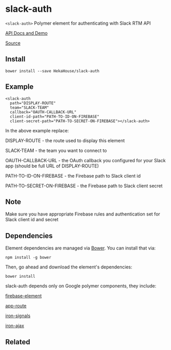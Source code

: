 # slack-auth

`<slack-auth>` Polymer element for authenticating with Slack RTM API

[API Docs and Demo](https://heka-house-slack-demo.firebaseapp.com/slack-auth)

[Source](http://github.com/hekahouse/slack-auth/)

## Install

    bower install --save HekaHouse/slack-auth

## Example
    <slack-auth
      path="DISPLAY-ROUTE"
      team="SLACK-TEAM"
      callback="OAUTH-CALLBACK-URL"
      client-id-path="PATH-TO-ID-ON-FIREBASE"
      client-secret-path="PATH-TO-SECRET-ON-FIREBASE"></slack-auth>

In the above example replace:

DISPLAY-ROUTE - the route used to display this element

SLACK-TEAM - the team you want to connect to

OAUTH-CALLBACK-URL - the OAuth callback you configured for your Slack app (should be full URL of DISPLAY-ROUTE)

PATH-TO-ID-ON-FIREBASE - the Firebase path to Slack client id

PATH-TO-SECRET-ON-FIREBASE - the Firebase path to Slack client secret

## Note

Make sure you have appropriate Firebase rules and authentication set for Slack client id and secret

## Dependencies

Element dependencies are managed via [Bower](http://bower.io/). You can
install that via:

    npm install -g bower

Then, go ahead and download the element's dependencies:

    bower install

slack-auth depends only on Google polymer components, they include:

[firebase-element](https://github.com/GoogleWebComponents/firebase-element)

[app-route](https://github.com/PolymerElements/app-route)

[iron-signals](https://github.com/PolymerElements/iron-signals)

[iron-ajax](https://github.com/PolymerElements/iron-ajax)

## Related
